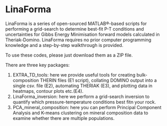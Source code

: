 # LinaForma
LinaForma is a series of open-sourced MATLAB®-based scripts for performing a grid-search to determine best-fit P-T conditions and uncertainties for Gibbs Energy Minimisation forward models calculated in Theriak-Domino. LinaForma requires no prior computer programming knowledge and a step-by-step walkthrough is provided. 

To use these codes, please just download them as a ZIP file.

There are three key packages:
1) EXTRA_TD_tools: here we provide useful tools for creating bulk-composition THERIN files (E1 script), collating DOMINO output into a single csv. file (E2), automating THERIAK (E3), and plotting data in heatmaps, contour plots etc.(E4).
2) LinaForma_inversion: here we perform a grid-search inversion to quantify which pressure-temperature conditions best fitn your rock.
3) PCA_mineral_composition: here you can perform Principal Component Analysis and K-means clustering on mineral composition data to examine whether there are multiple populations.
